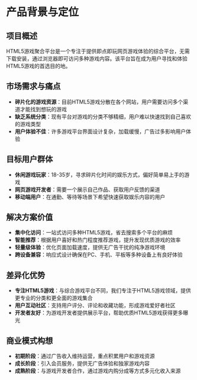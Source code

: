 # 产品背景与定位

## 项目概述
HTML5游戏聚合平台是一个专注于提供即点即玩网页游戏体验的综合平台，无需下载安装，通过浏览器即可访问多种游戏内容。该平台旨在成为用户寻找和体验HTML5游戏的首选目的地。

## 市场需求与痛点
- **碎片化的游戏资源**：目前HTML5游戏分散在各个网站，用户需要访问多个渠道才能找到想玩的游戏
- **缺乏系统分类**：现有平台对游戏的分类不够精细，用户难以快速找到自己喜欢的游戏类型
- **用户体验不佳**：许多游戏平台界面设计复杂，加载缓慢，广告过多影响用户体验

## 目标用户群体
- **休闲游戏玩家**：18-35岁，寻求碎片化时间的娱乐方式，偏好简单易上手的游戏
- **网页游戏开发者**：需要一个展示自己作品、获取用户反馈的渠道
- **移动端用户**：在通勤、等待等场景下希望快速获取娱乐内容的用户

## 解决方案价值
- **集中化访问**：一站式访问多种HTML5游戏，省去搜索多个平台的麻烦
- **智能推荐**：根据用户喜好和热门程度推荐游戏，提升发现优质游戏的效率
- **轻量级体验**：优化页面加载速度，提供无广告干扰的纯净游戏环境
- **跨设备兼容**：响应式设计确保在PC、手机、平板等多种设备上有良好体验

## 差异化优势
- **专注HTML5游戏**：与综合游戏平台不同，我们专注于HTML5游戏领域，提供更专业的分类和更全面的游戏集合
- **用户互动社区**：支持用户评分、评论和收藏功能，形成游戏爱好者社区
- **开发者友好**：为游戏开发者提供展示平台，帮助优质HTML5游戏获得更多曝光

## 商业模式构想
- **初期阶段**：通过广告收入维持运营，重点积累用户和游戏资源
- **成长阶段**：引入会员服务，提供无广告体验和独家游戏内容
- **成熟阶段**：与游戏开发者合作，通过游戏内购分成等方式多元化收入来源 